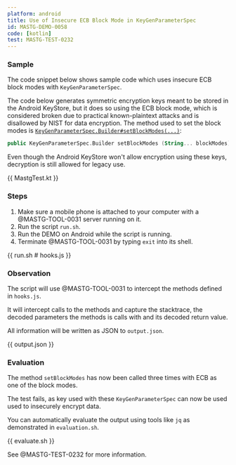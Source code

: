 ```yaml
---
platform: android
title: Use of Insecure ECB Block Mode in KeyGenParameterSpec
id: MASTG-DEMO-0058
code: [kotlin]
test: MASTG-TEST-0232
---
```


### Sample

The code snippet below shows sample code which uses insecure ECB block modes with `KeyGenParameterSpec`.

The code below generates symmetric encryption keys meant to be stored in the Android KeyStore, but it does so using the ECB block mode, which is considered broken due to practical known-plaintext attacks and is disallowed by NIST for data encryption. The method used to set the block modes is [`KeyGenParameterSpec.Builder#setBlockModes(...)`](https://developer.android.com/reference/android/security/keystore/KeyGenParameterSpec.Builder#setBlockModes(java.lang.String[])):

```kotlin
public KeyGenParameterSpec.Builder setBlockModes (String... blockModes)
```

Even though the Android KeyStore won't allow encryption using these keys, decryption is still allowed for legacy use.

{{ MastgTest.kt }}

### Steps

1. Make sure a mobile phone is attached to your computer with a @MASTG-TOOL-0031 server running on it.
1. Run the script `run.sh`.
1. Run the DEMO on Android while the script is running.
1. Terminate @MASTG-TOOL-0031 by typing `exit` into its shell.

{{ run.sh # hooks.js }}

### Observation

The script will use @MASTG-TOOL-0031 to intercept the methods defined in `hooks.js`.

It will intercept calls to the methods and capture the stacktrace, the decoded parameters the methods is calls with and its decoded return value.

All information will be written as JSON to `output.json`.

{{ output.json }}

### Evaluation

The method `setBlockModes` has now been called three times with ECB as one of the block modes.

The test fails, as key used with these `KeyGenParameterSpec` can now be used used to insecurely encrypt data.

You can automatically evaluate the output using tools like `jq` as demonstrated in `evaluation.sh`.

{{ evaluate.sh }}

See @MASTG-TEST-0232 for more information.

